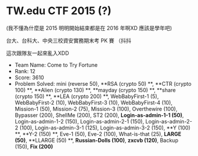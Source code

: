 # TW.edu CTF 2015 (?)

(我不懂為什麼是 2015 明明開始結束都是在 2016 年啊XD 應該是學年吧)

台大、台科大、中央三校資安實務期末考 PK 賽 （抖抖

這次跟隊友一起來亂入XDD

* Team Name: Come to Try Fortune
* Rank: 12
* Score: 3610
* Problem Solved: mini (reverse 50), **RSA (crypto 50) **, **CTR (crypto 100) **, **Alien (crypto 130) **, **mayday (crypto 150) **, **share (crypto 150) **, **LEA (crypto 200) **, WebBabyFirst-1 (5), WebBabyFirst-2 (10), WebBabyFirst-3 (10), WebBabyFirst-4 (10), Mission-1 (50), Mission-2 (75), Mission-3 (100), Overthewire (100), Bypasser (200), ShellMe (200), ST2 (200), **Login-as-admin-1-1 (50)**, Login-as-admin-1-2 (150), Login-as-admin-2-1 (150), Login-as-admin-2-2 (100), Login-as-admin-3-1 (125), Login-as-admin-3-2 (150), **Y (100) **, **Y-2 (150) **, Eve-1 (50), Eve-2 (100), What-is-that (25), **LARGE (50)**, **LLARGE (50) **, **Russian-Dolls (100)**, **zxcvb (120)**, Backup (150), **Fix (200)**
